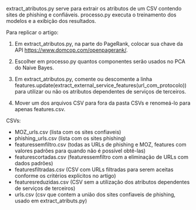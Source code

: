 extract_atributos.py serve para extrair os atributos de um CSV contendo sites de phishing e confiáveis.
processo.py executa o treinamento dos modelos e a exibição dos resultados.

Para replicar o artigo:
1. Em extract_atributos.py, na parte do PageRank, colocar sua chave da API https://www.domcop.com/openpagerank/.

2. Escolher em processo.py quantos componentes serão usados no PCA do Naive Bayes.

3. Em extract_atributos.py, comente ou descomente a linha features.update(extract_external_service_features(url_com_protocolo)) para utilizar ou não os atributos dependentes de serviços de terceiros.

4. Mover um dos arquivos CSV para fora da pasta CSVs e renomeá-lo para apenas features.csv.

CSVs:
   - MOZ_urls.csv (lista com os sites confiaveis)
   - phishing_urls.csv (lista com os sites phishing)
   - featuressemfiltro.csv (todas as URLs de phishing e MOZ, features com valores padrões para quando não é possível obtê-las)
   - featurescortadas.csv (featuressemfiltro com a eliminação de URLs com dados padrões)
   - featuresfiltradas.csv (CSV com URLs filtradas para serem aceitas conforme os critérios explícitos no artigo)
   - featuresreduzidas.csv (CSV sem a utilização dos atributos dependentes de serviços de terceiros)
   - urls.csv (csv que contem a união dos sites confiaveis de phishing, usado em extract_atributs.py)
